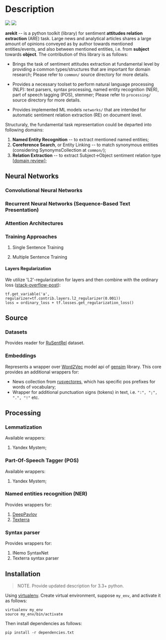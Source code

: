 # Description
![](https://img.shields.io/badge/Python-2.7-brightgreen.svg)
![](https://img.shields.io/badge/Tensorflow-1.14.0-yellowgreen.svg)

**arekit** -- is a python toolkit (library) for sentiment **attitudes relation extraction** (ARE) task.
Large news and analytical articles shares a large amount of opinions conveyed as by author towards 
mentioned entities/events, and also between mentioned entities, i.e. from **subject** towards **object**.
The contribution of this library is as follows: 

* Brings the task of sentiment attitudes extraction at 
fundamental level by providing a common types/structures that are important for domain research;
Please refer to `common/` source directory for more details.

* Provides a necessary toolset to perform natural language processing (NLP): 
text parsers, 
syntax processing, 
named entity recognition (NER), 
part of speech tagging (POS),
stemmer;
Please refer to `processing/` source directory for more details.

* Provides implemented ML models `networks/` that are intended for automatic sentiment relation extraction (RE) 
on document level.

Structuraly, the fundamental task representation could be departed into following domains: 

1. **Named Entity Recognition** -- to extract mentioned named entities;
3. **Coreference Search**, or Entity Linking -- to match synonymous entities 
(considering SynonymsCollection at `common/`);
2. **Relation Extraction** -- to extract Subject->Object sentiment relation type
[[domain review](https://github.com/roomylee/awesome-relation-extraction)];

## Neural Networks

### Convolutional Neural Networks

### Recurrent Neural Networks (Sequence-Based Text Presentation)

### Attention Architectures

### Training Approaches
    
1. Single Sentence Training

2. Multiple Sentence Training

#### Layers Regularization

We utilize 'L2'-regularization for layers and then combine with the ordinary loss 
([stack-overflow-post](https://stackoverflow.com/questions/37107223/how-to-add-regularizations-in-tensorflow#37143333)):
```
tf.get_variable('a', regularizer=tf.contrib.layers.l2_regularizer(0.001))
loss = ordinary_loss + tf.losses.get_regularization_loss()
```

## Source

### Datasets

Provides reader for [RuSentRel](https://github.com/nicolay-r/RuSentRel) dataset.

### Embeddings

Represents a wrapper over [Word2Vec](https://radimrehurek.com/gensim/models/word2vec.html) model api of [gensim](https://radimrehurek.com/gensim/) library.
This core provides an additional wrappers for:
* News collection from [rusvectores](http://rusvectores.org/ru/models/), which has specific pos prefixes for words of vocabulary;
* Wrapper for additional punctuation signs (tokens) in text, i.e. `":", ";", ".", "!"` etc.

## Processing

### Lemmatization

Available wrappers:
1. Yandex Mystem;

### Part-Of-Speech Tagger (POS)

Available wrappers:
1. Yandex Mystem;

### Named entities recognition (NER)

Provides wrappers for: 
1. [DeepPavlov](https://github.com/deepmipt/ner)
2. [Texterra](https://texterra.ispras.ru/)

### Syntax parser

Provides wrappers for:
1. INemo SyntaxNet
2. Texterra syntax parser

## Installation

> NOTE. Provide updated description for 3.3+ python.

Using [virtualenv](https://www.pythoncentral.io/how-to-install-virtualenv-python/).
Create virtual environment, suppose `my_env`, and activate it as follows:
```
virtualenv my_env
source my_env/bin/activate
```

Then install dependencies as follows:
```
pip install -r dependencies.txt
```
